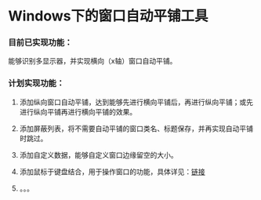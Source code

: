 # Windows下的窗口自动平铺工具

### 目前已实现功能：

能够识别多显示器，并实现横向（x轴）窗口自动平铺。

### 计划实现功能：

1. 添加纵向窗口自动平铺，达到能够先进行横向平铺后，再进行纵向平铺；或先进行纵向平铺再进行横向平铺的效果。

2. 添加屏蔽列表，将不需要自动平铺的窗口类名、标题保存，并再实现自动平铺时跳过。

3. 添加自定义数据，能够自定义窗口边缘留空的大小。

4. 添加鼠标于键盘结合，用于操作窗口的功能，具体详见：[链接](https://github.com/alvkeke/WindowTool)

5. 。。。

   

